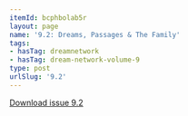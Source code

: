 ```yaml
---
itemId: bcphbolab5r
layout: page
name: '9.2: Dreams, Passages & The Family'
tags:
- hasTag: dreamnetwork
- hasTag: dream-network-volume-9
type: post
urlSlug: '9.2'
---
```

<a href="../files/pdfs/Volume_9/9.2-Dream-Network-Journal-Vol-9-No-2.pdf" download="">Download issue 9.2</a>